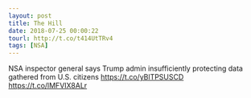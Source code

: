 ```yaml
---
layout: post
title: The Hill
date: 2018-07-25 00:00:22
tourl: http://t.co/t414UtTRv4
tags: [NSA]
---
```

NSA inspector general says Trump admin insufficiently protecting data gathered from U.S. citizens https://t.co/yBlTPSUSCD https://t.co/lMFVIX8ALr